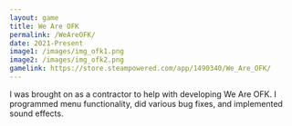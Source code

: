 ```yaml
---
layout: game
title: We Are OFK
permalink: /WeAreOFK/
date: 2021-Present
image1: /images/img_ofk1.png
image2: /images/img_ofk2.png
gamelink: https://store.steampowered.com/app/1490340/We_Are_OFK/
---
```


I was brought on as a contractor to help with developing We Are OFK. I programmed menu functionality, did various bug fixes, and implemented sound effects.


